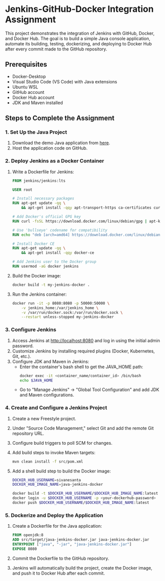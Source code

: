 # Jenkins-GitHub-Docker Integration Assignment

This project demonstrates the integration of Jenkins with GitHub, Docker, and Docker Hub. The goal is to build a simple Java console application, automate its building, testing, dockerizing, and deploying to Docker Hub after every commit made to the GitHub repository.

## Prerequisites

- Docker-Desktop
- Visual Studio Code (VS Code) with Java extensions
- Ubuntu WSL
- GitHub account
- Docker Hub account
- JDK and Maven installed

## Steps to Complete the Assignment

### 1. Set Up the Java Project

1. Download the demo Java application from [here](https://drive.google.com/drive/folders/1swHVid8td8VhtoC2E9tY2Wn2XbRQBhAC?usp=sharing).
2. Host the application code on GitHub.

### 2. Deploy Jenkins as a Docker Container

1. Write a Dockerfile for Jenkins:

    ```dockerfile
    FROM jenkins/jenkins:lts

    USER root

    # Install necessary packages
    RUN apt-get update -qq \
        && apt-get install -qqy apt-transport-https ca-certificates curl gnupg2 software-properties-common

    # Add Docker's official GPG key
    RUN curl -fsSL https://download.docker.com/linux/debian/gpg | apt-key add -

    # Use 'bullseye' codename for compatibility
    RUN echo "deb [arch=amd64] https://download.docker.com/linux/debian bullseye stable" > /etc/apt/sources.list.d/docker.list

    # Install Docker CE
    RUN apt-get update -qq \
        && apt-get install -qqy docker-ce

    # Add Jenkins user to the Docker group
    RUN usermod -aG docker jenkins
    ```

2. Build the Docker image:

    ```sh
    docker build -t my-jenkins-docker .
    ```

3. Run the Jenkins container:

    ```sh
    docker run -it -p 8080:8080 -p 50000:50000 \
        -v jenkins_home:/var/jenkins_home \
        -v /var/run/docker.sock:/var/run/docker.sock \
        --restart unless-stopped my-jenkins-docker
    ```

### 3. Configure Jenkins

1. Access Jenkins at [http://localhost:8080](http://localhost:8080) and log in using the initial admin password.
2. Customize Jenkins by installing required plugins (Docker, Kubernetes, Git, etc.).
3. Configure JDK and Maven in Jenkins:
    - Enter the container's bash shell to get the JAVA_HOME path:
        ```sh
        docker exec -it <container_name/container_id> /bin/bash
        echo $JAVA_HOME
        ```
    - Go to "Manage Jenkins" -> "Global Tool Configuration" and add JDK and Maven configurations.

### 4. Create and Configure a Jenkins Project

1. Create a new Freestyle project.
2. Under "Source Code Management," select Git and add the remote Git repository URL.
3. Configure build triggers to poll SCM for changes.
4. Add build steps to invoke Maven targets:

    ```sh
    mvn clean install -f src/pom.xml
    ```

5. Add a shell build step to build the Docker image:

    ```sh
    DOCKER_HUB_USERNAME=sivanesanta
    DOCKER_HUB_IMAGE_NAME=java-jenkins-docker

    docker build -t $DOCKER_HUB_USERNAME/$DOCKER_HUB_IMAGE_NAME:latest .
    docker login -u $DOCKER_HUB_USERNAME -p <your-dockerhub-password>
    docker push $DOCKER_HUB_USERNAME/$DOCKER_HUB_IMAGE_NAME:latest
    ```

### 5. Dockerize and Deploy the Application

1. Create a Dockerfile for the Java application:

    ```dockerfile
    FROM openjdk:8
    ADD src/target/java-jenkins-docker.jar java-jenkins-docker.jar
    ENTRYPOINT ["java", "-jar", "java-jenkins-docker.jar"]
    EXPOSE 8080
    ```

2. Commit the Dockerfile to the GitHub repository.
3. Jenkins will automatically build the project, create the Docker image, and push it to Docker Hub after each commit.
